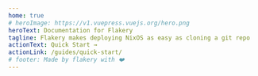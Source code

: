 ```yaml
---
home: true
# heroImage: https://v1.vuepress.vuejs.org/hero.png
heroText: Documentation for Flakery
tagline: Flakery makes deploying NixOS as easy as cloning a git repo
actionText: Quick Start →
actionLink: /guides/quick-start/
# footer: Made by flakery with ❤️
---
```

